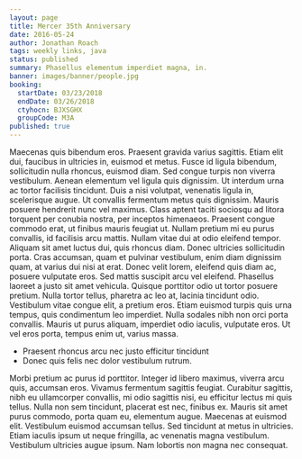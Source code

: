```yaml
---
layout: page
title: Mercer 35th Anniversary
date: 2016-05-24
author: Jonathan Roach
tags: weekly links, java
status: published
summary: Phasellus elementum imperdiet magna, in.
banner: images/banner/people.jpg
booking:
  startDate: 03/23/2018
  endDate: 03/26/2018
  ctyhocn: BJXSGHX
  groupCode: M3A
published: true
---
```

Maecenas quis bibendum eros. Praesent gravida varius sagittis. Etiam elit dui, faucibus in ultricies in, euismod et metus. Fusce id ligula bibendum, sollicitudin nulla rhoncus, euismod diam. Sed congue turpis non viverra vestibulum. Aenean elementum vel ligula quis dignissim. Ut interdum urna ac tortor facilisis tincidunt. Duis a nisi volutpat, venenatis ligula in, scelerisque augue. Ut convallis fermentum metus quis dignissim. Mauris posuere hendrerit nunc vel maximus. Class aptent taciti sociosqu ad litora torquent per conubia nostra, per inceptos himenaeos. Praesent congue commodo erat, ut finibus mauris feugiat ut.
Nullam pretium mi eu purus convallis, id facilisis arcu mattis. Nullam vitae dui at odio eleifend tempor. Aliquam sit amet luctus dui, quis rhoncus diam. Donec ultricies sollicitudin porta. Cras accumsan, quam et pulvinar vestibulum, enim diam dignissim quam, at varius dui nisi at erat. Donec velit lorem, eleifend quis diam ac, posuere vulputate eros. Sed mattis suscipit arcu vel eleifend. Phasellus laoreet a justo sit amet vehicula. Quisque porttitor odio ut tortor posuere pretium. Nulla tortor tellus, pharetra ac leo at, lacinia tincidunt odio. Vestibulum vitae congue elit, a pretium eros. Etiam euismod turpis quis urna tempus, quis condimentum leo imperdiet. Nulla sodales nibh non orci porta convallis. Mauris ut purus aliquam, imperdiet odio iaculis, vulputate eros. Ut vel eros porta, tempus enim ut, varius massa.

* Praesent rhoncus arcu nec justo efficitur tincidunt
* Donec quis felis nec dolor vestibulum rutrum.

Morbi pretium ac purus id porttitor. Integer id libero maximus, viverra arcu quis, accumsan eros. Vivamus fermentum sagittis feugiat. Curabitur sagittis, nibh eu ullamcorper convallis, mi odio sagittis nisi, eu efficitur lectus mi quis tellus. Nulla non sem tincidunt, placerat est nec, finibus ex. Mauris sit amet purus commodo, porta quam eu, elementum augue. Maecenas at euismod elit. Vestibulum euismod accumsan tellus. Sed tincidunt at metus in ultricies. Etiam iaculis ipsum ut neque fringilla, ac venenatis magna vestibulum. Vestibulum ultricies augue ipsum. Nam lobortis non magna nec consequat.
